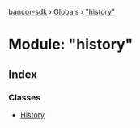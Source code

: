[bancor-sdk](../README.md) › [Globals](../globals.md) › ["history"](_history_.md)

# Module: "history"

## Index

### Classes

* [History](../classes/_history_.history.md)
